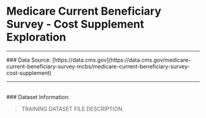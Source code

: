 # Medicare Current Beneficiary Survey - Cost Supplement Exploration
<hr>
### Data Source: [https://data.cms.gov](https://data.cms.gov/medicare-current-beneficiary-survey-mcbs/medicare-current-beneficiary-survey-cost-supplement)
<hr>
<br>
### Dataset Information:

> TRAINING DATASET FILE DESCRIPTION
